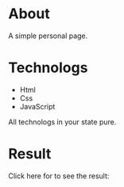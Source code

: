 # About
A simple personal page.

# Technologs
- Html
- Css
- JavaScript

All technologs in your state pure.

# Result
Click here for to see the result: 
